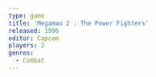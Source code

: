 ```yaml
---
type: game
title: 'Megaman 2 : The Power Fighters'
released: 1996
editor: Capcom
players: 2
genres:
  - Combat
---
```

